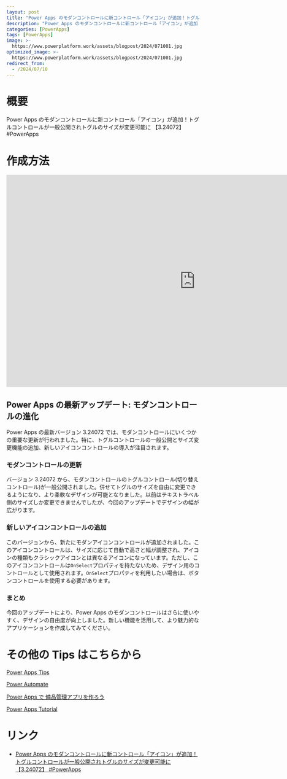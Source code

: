 ```yaml
---
layout: post
title: "Power Apps のモダンコントロールに新コントロール「アイコン」が追加！トグルコントロールが一般公開されトグルのサイズが変更可能に 【3.24072】 #PowerApps"
description: "Power Apps のモダンコントロールに新コントロール「アイコン」が追加！トグルコントロールが一般公開されトグルのサイズが変更可能に 【3.24072】 #PowerAppsを動画で分かりやすく解説"
categories: [PowerApps]
tags: [PowerApps]
image: >-
  https://www.powerplatform.work/assets/blogpost/2024/071001.jpg
optimized_image: >-
  https://www.powerplatform.work/assets/blogpost/2024/071001.jpg
redirect_from:
  - /2024/07/10
---
```



#  概要

Power Apps のモダンコントロールに新コントロール「アイコン」が追加！トグルコントロールが一般公開されトグルのサイズが変更可能に 【3.24072】 #PowerApps


# 作成方法

<iframe width="983" height="553" src="https://www.youtube.com/embed/0cdsIYhiUbU" title="YouTube video player" frameborder="0" allow="accelerometer; autoplay; clipboard-write; encrypted-media; gyroscope; picture-in-picture" allowfullscreen></iframe>


## Power Apps の最新アップデート: モダンコントロールの進化

Power Apps の最新バージョン 3.24072 では、モダンコントロールにいくつかの重要な更新が行われました。特に、トグルコントロールの一般公開とサイズ変更機能の追加、新しいアイコンコントロールの導入が注目されます。

### モダンコントロールの更新

バージョン 3.24072 から、モダンコントロールのトグルコントロール(切り替えコントロール)が一般公開されました。併せてトグルのサイズを自由に変更できるようになり、より柔軟なデザインが可能となりました。以前はテキストラベル側のサイズしか変更できませんでしたが、今回のアップデートでデザインの幅が広がります。

### 新しいアイコンコントロールの追加

このバージョンから、新たにモダンアイコンコントロールが追加されました。このアイコンコントロールは、サイズに応じて自動で高さと幅が調整され、アイコンの種類もクラシックアイコンとは異なるアイコンになっています。ただし、このアイコンコントロールは`OnSelect`プロパティを持たないため、デザイン用のコントロールとして使用されます。`OnSelect`プロパティを利用したい場合は、ボタンコントロールを使用する必要があります。

### まとめ

今回のアップデートにより、Power Apps のモダンコントロールはさらに使いやすく、デザインの自由度が向上しました。新しい機能を活用して、より魅力的なアプリケーションを作成してみてください。



# その他の Tips はこちらから

[Power Apps Tips](https://www.youtube.com/watch?v=VrAQf3JQ7yM&list=PLVhFi1fb3DqakSLVMn22DDcySXh9jtzi- )


[Power Automate](https://www.youtube.com/watch?v=-YnJYT0ASEM&list=PLVhFi1fb3Dqbzic6GieqnLFgD3aTj-eHA)


[Power Apps で 備品管理アプリを作ろう](https://www.youtube.com/playlist?list=PLVhFi1fb3DqZM3HKb8Hea6XEL96990Fyn)


[Power Apps Tutorial](https://www.youtube.com/playlist?list=PLVhFi1fb3DqalxpL974VvAJvV4iWoSbe_)


# リンク


- [Power Apps のモダンコントロールに新コントロール「アイコン」が追加！トグルコントロールが一般公開されトグルのサイズが変更可能に 【3.24072】 #PowerApps](https://www.youtube.com/watch?v=0cdsIYhiUbU)

